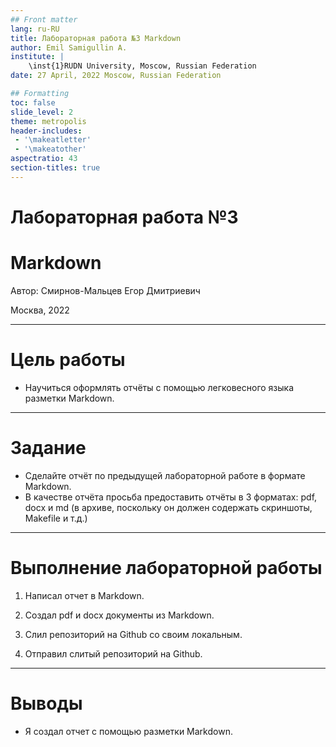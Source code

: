 ```yaml
---
## Front matter
lang: ru-RU
title: Лабораторная работа №3 Markdown
author: Emil Samigullin A.
institute: |
	\inst{1}RUDN University, Moscow, Russian Federation
date: 27 April, 2022 Moscow, Russian Federation

## Formatting
toc: false
slide_level: 2
theme: metropolis
header-includes: 
 - '\makeatletter'
 - '\makeatother'
aspectratio: 43
section-titles: true
---
```


# Лабораторная работа №3
# Markdown

Автор: Смирнов-Мальцев Егор Дмитриевич

Москва, 2022

---

# Цель работы

* Научиться оформлять отчёты с помощью легковесного языка разметки Markdown.

---

# Задание

* Сделайте отчёт по предыдущей лабораторной работе в формате Markdown.
* В качестве отчёта просьба предоставить отчёты в 3 форматах: pdf, docx и md (в архиве, поскольку он должен содержать скриншоты, Makefile и т.д.)

---

# Выполнение лабораторной работы

1. Написал отчет в Markdown.

2. Создал pdf и docx документы из Markdown.

3. Слил репозиторий на Github со своим локальным.

4. Отправил слитый репозиторий на Github.

---

# Выводы

* Я создал отчет с помощью разметки Markdown.
